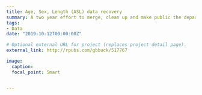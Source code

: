 ```yaml
---
title: Age, Sex, Length (ASL) data recovery
summary: A two year effort to merge, clean up and make public the departments extensive collection of salmon age, sex and length data. using `external_link`.
tags:
- Data
date: "2019-10-12T00:00:00Z"

# Optional external URL for project (replaces project detail page).
external_link: http://rpubs.com/gbbuck/517767

image:
  caption:
  focal_point: Smart


---
```



